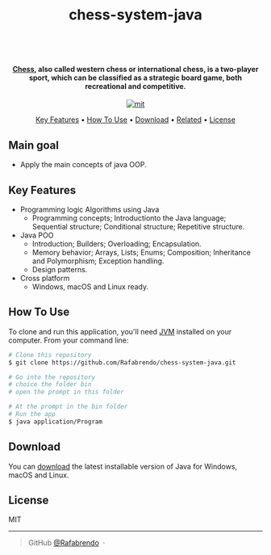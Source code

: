 <h1 align="center">
  <p>
  chess-system-java
  </p>
  <br>
</h1>

<h4 align="center"><a href="https://pt.wikipedia.org/wiki/Xadrez" target="_blank">Chess</a>,
 also called western chess or international chess, is a two-player sport, which can be classified as a strategic board game, both recreational and competitive.</h4>

<p align="center">
  <a href="https://github.com/Rafabrendo/chess-system-java/blob/main/LICENSE">
    <img src="https://img.shields.io/npm/l/react" alt="mit">
</p>

<p align="center">
  <a href="#key-features">Key Features</a> •
  <a href="#how-to-use">How To Use</a> •
  <a href="#download">Download</a> •
  <a href="#related">Related</a> •
  <a href="#license">License</a>
</p>

## Main goal

* Apply the main concepts of java OOP.

## Key Features

* Programming logic Algorithms using Java
  - Programming concepts; Introductionto the Java language; Sequential structure; Conditional structure; Repetitive structure.
* Java POO
  - Introduction; Builders; Overloading; Encapsulation.
  - Memory behavior; Arrays, Lists; Enums; Composition; Inheritance and Polymorphism; Exception handling.
  - Design patterns.
* Cross platform
  - Windows, macOS and Linux ready.

## How To Use

To clone and run this application, you'll need [JVM](https://www.java.com/pt-BR/) installed on your computer. From your command line:

```bash
# Clone this repository
$ git clone https://github.com/Rafabrendo/chess-system-java.git

# Go into the repository
# choice the folder bin
# open the prompt in this folder

# At the prompt in the bin folder 
# Run the app
$ java application/Program

```

## Download

You can [download](https://github.com/amitmerchant1990/electron-markdownify/releases/tag/v1.2.0) the latest installable version of Java for Windows, macOS and Linux.


## License

MIT

---

> GitHub [@Rafabrendo](https://github.com/Rafabrendo) &nbsp;&middot;&nbsp;



